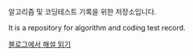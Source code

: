 알고리즘 및 코딩테스트 기록을 위한 저장소입니다.

It is a repository for algorithm and coding test record.

[블로그에서 해설 읽기](https://mskim9967.tistory.com/category/Coding%20Test)
